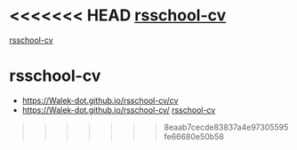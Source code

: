 <<<<<<< HEAD
[rsschool-cv](https://Walek-dot.github.io/rsschool-cv/)
=======

[rsschool-cv](https://Walek-dot.github.io/rsschool-cv/)
# rsschool-cv
* https://Walek-dot.github.io/rsschool-cv/cv
* https://Walek-dot.github.io/rsschool-cv/
[rsschool-cv](https://Walek-dot.github.io/rsschool-cv/)
>>>>>>> 8eaab7cecde83837a4e97305595fe66680e50b58
